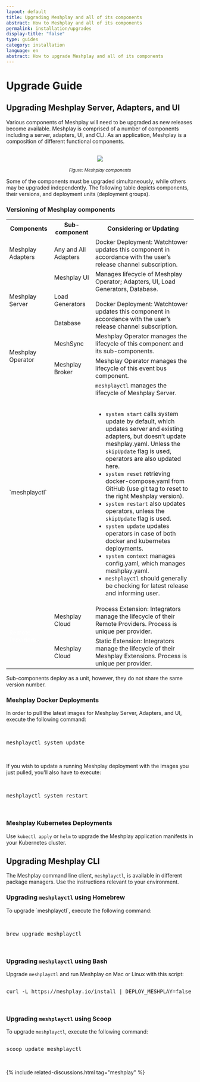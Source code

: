 ```yaml
---
layout: default
title: Upgrading Meshplay and all of its components
abstract: How to Meshplay and all of its components
permalink: installation/upgrades
display-title: "false"
type: guides
category: installation
language: en
abstract: How to upgrade Meshplay and all of its components
---
```


# Upgrade Guide

## Upgrading Meshplay Server, Adapters, and UI

Various components of Meshplay will need to be upgraded as new releases become available. Meshplay is comprised of a number of components including a server, adapters, UI, and CLI. As an application, Meshplay is a composition of different functional components.

<p style="text-align:center">
<a href="{{site.baseurl}}/assets/img/architecture/upgrading-meshplay.svg">
    <img src="{{site.baseurl}}/assets/img/architecture/upgrading-meshplay.svg" style="margin: 1rem;" />
</a><br /><i><small>Figure: Meshplay components</small></i>
</p>

Some of the components must be upgraded simultaneously, while others may be upgraded independently. The following table depicts components, their versions, and deployment units (deployment groups).

### Versioning of Meshplay components

<table class="meshplaycomponents">
    <tr>
        <th>Components</th>
        <th>Sub-component</th>
        <th>Considering or Updating</th>
    </tr>
    <tr>
        <td class="childcomponent">Meshplay Adapters</td>
        <td>Any and All Adapters</td>
        <td>Docker Deployment: Watchtower updates this component in accordance with the user’s release channel subscription.</td>
    </tr>
    <tr>
        <td rowspan="3" class="childcomponent">Meshplay Server</td>
        <td>Meshplay UI</td>
        <td rowspan="3">Manages lifecycle of Meshplay Operator; Adapters, UI, Load Generators, Database.<br /><br />
Docker Deployment: Watchtower updates this component in accordance with the user’s release channel subscription.</td>
    </tr>
    <tr>
        <td>Load Generators</td>
    </tr>
    <tr>
        <td>Database</td>
    </tr>
    <tr>
        <td rowspan="2" class="childcomponent">Meshplay Operator</td>
        <td>MeshSync</td>
        <td>Meshplay Operator manages the lifecycle of this component and its sub-components.</td>
    </tr>
    <tr>
        <td>Meshplay Broker</td>
        <td>Meshplay Operator manages the lifecycle of this event bus component.</td>
    </tr>
    <tr>
        <td class="childcomponent">`meshplayctl`</td>
        <td></td>
        <td><code>meshplayctl</code> manages the lifecycle of Meshplay Server. <br /><br />
        <ul> 
            <li><code>system start</code> calls system update by default, which updates server and existing adapters, but doesn’t update meshplay.yaml. Unless the <code>skipUpdate</code> flag is used, operators are also updated here.</li>
            <li><code>system reset</code> retrieving docker-compose.yaml from GitHub (use git tag to reset to the right Meshplay version).</li>
            <li><code>system restart</code> also updates operators, unless the <code>skipUpdate</code> flag is used.</li>
            <li><code>system update</code> updates operators in case of both docker and kubernetes deployments.</li>
            <li><code>system context</code> manages config.yaml, which manages meshplay.yaml. </li>
            <li><code>meshplayctl</code> should generally be checking for latest release and informing user.</li>
        </ul>
        </td>
    </tr>
    <tr>
        <td rowspan="2" class="childcomponent"><a style="color:white;" ref="/extensibility/providers">Remote Providers</a></td>
        <td>Meshplay Cloud</td>
        <td>Process Extension: Integrators manage the lifecycle of their Remote Providers. Process is unique per provider.</td>
    </tr>
    <tr>
        <td>Meshplay Cloud</td>
        <td> Static Extension: Integrators manage the lifecycle of their Meshplay Extensions. Process is unique per provider.</td>
    </tr>
</table>

Sub-components deploy as a unit, however, they do not share the same version number.

### Meshplay Docker Deployments

In order to pull the latest images for Meshplay Server, Adapters, and UI, execute the following command:

 <pre class="codeblock-pre"><div class="codeblock">
 <div class="clipboardjs">meshplayctl system update</div></div>
 </pre>

If you wish to update a running Meshplay deployment with the images you just pulled, you'll also have to execute:

 <pre class="codeblock-pre"><div class="codeblock">
 <div class="clipboardjs">meshplayctl system restart</div></div>
 </pre>

### Meshplay Kubernetes Deployments

Use `kubectl apply` or `helm` to upgrade the Meshplay application manifests in your Kubernetes cluster.

## Upgrading Meshplay CLI

The Meshplay command line client, `meshplayctl`, is available in different package managers. Use the instructions relevant to your environment.

### Upgrading `meshplayctl` using Homebrew

<p>To upgrade `meshplayctl`, execute the following command:</p>

 <pre class="codeblock-pre"><div class="codeblock">
 <div class="clipboardjs">brew upgrade meshplayctl</div></div>
 </pre>

### Upgrading `meshplayctl` using Bash

Upgrade `meshplayctl` and run Meshplay on Mac or Linux with this script:

 <pre class="codeblock-pre">
 <div class="codeblock"><div class="clipboardjs">curl -L https://meshplay.io/install | DEPLOY_MESHPLAY=false bash -</div></div>
 </pre>

### Upgrading `meshplayctl` using Scoop

To upgrade `meshplayctl`, execute the following command:

 <pre class="codeblock-pre">
 <div class="codeblock"><div class="clipboardjs">scoop update meshplayctl</div></div>
 </pre>

{% include related-discussions.html tag="meshplay" %}
